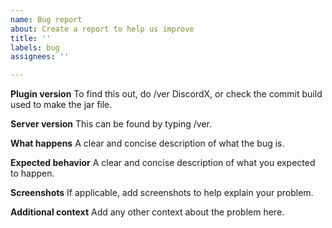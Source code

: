 ```yaml
---
name: Bug report
about: Create a report to help us improve
title: ''
labels: bug
assignees: ''

---
```


**Plugin version**
To find this out, do /ver DiscordX, or check the commit build used to make the jar file.

**Server version**
This can be found by typing /ver.

**What happens**
A clear and concise description of what the bug is.

**Expected behavior**
A clear and concise description of what you expected to happen.

**Screenshots**
If applicable, add screenshots to help explain your problem.

**Additional context**
Add any other context about the problem here.
